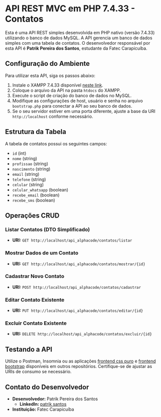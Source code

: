 # API REST MVC em PHP 7.4.33 - Contatos

Esta é uma API REST simples desenvolvida em PHP nativo (versão 7.4.33) utilizando o banco de dados MySQL. A API gerencia um banco de dados simples com uma tabela de contatos. O desenvolvedor responsável por esta API é **Patrik Pereira dos Santos**, estudante da Fatec Carapicuíba.

## Configuração do Ambiente

Para utilizar esta API, siga os passos abaixo:

1. Instale o XAMPP 7.4.33 disponível [neste link](https://sourceforge.net/projects/xampp/files/XAMPP%20Windows/7.4.33/).
2. Coloque o arquivo da API na pasta `htdocs` do XAMPP.
3. Execute o script de criação do banco de dados no MySQL.
4. Modifique as configurações de host, usuário e senha no arquivo `bootstrap.php` para conectar a API ao seu banco de dados.
5. Se o seu servidor estiver em uma porta diferente, ajuste a base da URI `http://localhost` conforme necessário.

## Estrutura da Tabela

A tabela de contatos possui os seguintes campos:

- `id` (int)
- `nome` (string)
- `profissao` (string)
- `nascimento` (string)
- `email` (string)
- `telefone` (string)
- `celular` (string)
- `celular_whatsapp` (boolean)
- `recebe_email` (boolean)
- `recebe_sms` (boolean)

## Operações CRUD

### Listar Contatos (DTO Simplificado)

- **URI:** `GET http://localhost/api_alphacode/contatos/listar`

### Mostrar Dados de um Contato

- **URI:** `GET http://localhost/api_alphacode/contatos/mostrar/{id}`

### Cadastrar Novo Contato

- **URI:** `POST http://localhost/api_alphacode/contatos/cadastrar`

### Editar Contato Existente

- **URI:** `PUT http://localhost/api_alphacode/contatos/editar/{id}`

### Excluir Contato Existente

- **URI:** `DELETE http://localhost/api_alphacode/contatos/excluir/{id}`

## Testando a API

Utilize o Postman, Insomnia ou as aplicações [frontend css puro](https://github.com/kaitbunny/teste-frontend-patrik) e [frontend bootstrap](https://github.com/kaitbunny/teste-frontend-bootstrap-patrik) disponíveis em outros repositórios. Certifique-se de ajustar as URIs de consumo se necessário.

## Contato do Desenvolvedor

- **Desenvolvedor:** Patrik Pereira dos Santos
  - **LinkedIn:** [patrik santos](https://www.linkedin.com/in/patriksantos1/)
- **Instituição:** Fatec Carapicuíba
